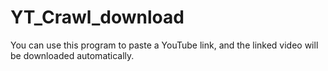 # YT_Crawl_download
You can use this program to paste a YouTube link, and the linked video will be downloaded automatically.
